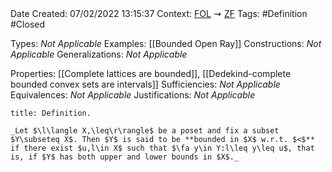 <br />
<br />

Date Created: 07/02/2022 13:15:37
Context: [$\textrm{FOL}$](obsidian://open?file=First%20Order%20Logic)$\,\,\rightsquigarrow\,\,$[$\textrm{ZF}$](obsidian://open?file=Zermelo-Fraenkel%20Set%20Theory)
Tags: #Definition #Closed 

Types: _Not Applicable_
Examples: [[Bounded Open Ray]]
Constructions: _Not Applicable_
Generalizations: _Not Applicable_

Properties: [[Complete lattices are bounded]], [[Dedekind-complete bounded convex sets are intervals]]
Sufficiencies: _Not Applicable_
Equivalences: _Not Applicable_
Justifications: _Not Applicable_

``` ad-Definition
title: Definition.

_Let $\l\langle X,\leq\r\rangle$ be a poset and fix a subset $Y\subseteq X$. Then $Y$ is said to be **bounded in $X$ w.r.t. $<$** if there exist $u,l\in X$ such that $\fa y\in Y:l\leq y\leq u$, that is, if $Y$ has both upper and lower bounds in $X$._

```
